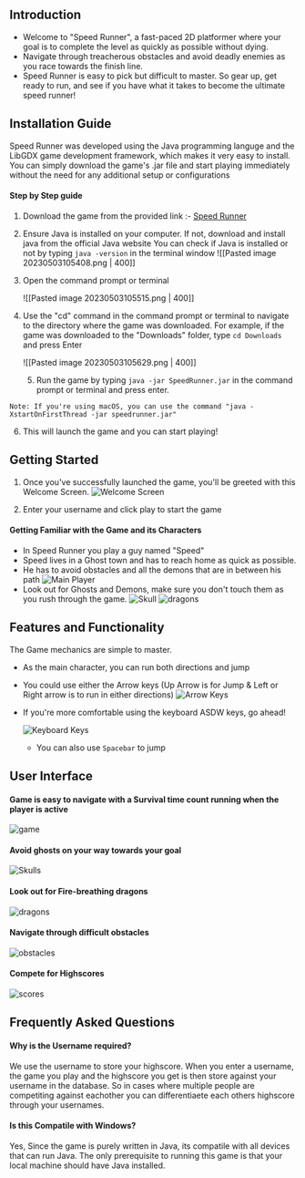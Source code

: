 ## Introduction

- Welcome to "Speed Runner", a fast-paced 2D platformer where your goal is to complete the level as quickly as possible without dying.
- Navigate through treacherous obstacles and avoid deadly enemies as you race towards the finish line.
- Speed Runner is easy to pick but difficult to master. So gear up, get ready to run, and see if you have what it takes to become the ultimate speed runner!

## Installation Guide

Speed Runner was developed using the Java programming languge and the LibGDX game development framework, which makes it very easy to install. You can simply download the game's .jar file and start playing immediately without the need for any additional setup or configurations

#### Step by Step guide 
1. Download the game from the provided link :- [Speed Runner](https://github.com/Siddgh/speedrunner/blob/main/speedrunner.jar)
2. Ensure Java is installed on your computer. If not, download and install java from the official Java website
   You can check if Java is installed or not by typing `java -version` in the terminal window
   ![[Pasted image 20230503105408.png | 400]]
3. Open the command prompt or terminal
   
   ![[Pasted image 20230503105515.png | 400]]
4. Use the "cd" command in the command prompt or terminal to navigate to the directory where the game was downloaded.
   For example, if the game was downloaded to the "Downloads" folder, type `cd Downloads` and press Enter
   
   ![[Pasted image 20230503105629.png | 400]]
   
   5. Run the game by typing `java -jar SpeedRunner.jar` in the command prompt or terminal and press enter.

```ad-note
Note: If you're using macOS, you can use the command "java -XstartOnFirstThread -jar speedrunner.jar"
```

6. This will launch the game and you can start playing!

## Getting Started

1. Once you've successfully launched the game, you'll be greeted with this Welcome Screen.
![Welcome Screen](assets/readme/intro.png)

2. Enter your username and click play to start the game

#### Getting Familiar with the Game and its Characters

- In Speed Runner you play a guy named "Speed"
- Speed lives in a Ghost town and has to reach home as quick as possible.
- He has to avoid obstacles and all the demons that are in between his path
![Main Player](assets/readme/rogue.png)
- Look out for Ghosts and Demons, make sure you don't touch them as you rush through the game. 
  ![Skull](assets/readme/fire-skull.gif) 
  ![dragons](assets/readme/demon-attack.gif)



## Features and Functionality

The Game mechanics are simple to master. 

- As the main character, you can run both directions and jump
- You could use either the Arrow keys (Up Arrow is for Jump & Left or Right arrow is to run in either directions)
  ![Arrow Keys](assets/readme/arrow_keys.webp)
- If you're more comfortable using the keyboard ASDW keys, go ahead!
  
  ![Keyboard Keys](assets/readme/keyboard_keys.jpg.webp)
  - You can also use `Spacebar` to jump   


## User Interface

#### Game is easy to navigate with a Survival time count running when the player is active
![game](assets/readme/game.png)

#### Avoid ghosts on your way towards your goal
![Skulls](assets/readme/skulls.png)

#### Look out for Fire-breathing dragons
  
  ![dragons](assets/readme/dragons.png)
  
#### Navigate through difficult obstacles
  
  ![obstacles](assets/readme/obstacles.png)

#### Compete for Highscores
  ![scores](assets/readme/scores.png)


## Frequently Asked Questions

#### Why is the Username required?
We use the username to store your highscore. When you enter a username, the game you play and the highscore you get is then store against your username in the database. 
So in cases where multiple people are competiting against eachother you can differentiaete each others highscore through your usernames. 

#### Is this Compatile with Windows?
Yes, Since the game is purely written in Java, its compatile with all devices that can run Java. 
The only prerequisite to running this game is that your local machine should have Java installed. 
